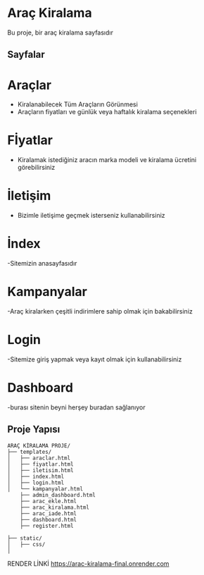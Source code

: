 # Araç Kiralama

Bu proje, bir araç kiralama sayfasıdır


## Sayfalar

# Araçlar
- Kiralanabilecek Tüm Araçların Görünmesi
- Araçların fiyatları ve günlük veya haftalık kiralama seçenekleri

# Fİyatlar
- Kiralamak istediğiniz aracın marka modeli ve kiralama ücretini görebilirsiniz

# İletişim
- Bizimle iletişime geçmek isterseniz kullanabilirsiniz

# İndex
-Sitemizin anasayfasıdır

# Kampanyalar
-Araç kiralarken çeşitli indirimlere sahip olmak için bakabilirsiniz

# Login
-Sitemize giriş yapmak veya kayıt olmak için kullanabilirsiniz

# Dashboard
-burası sitenin beyni herşey buradan sağlanıyor



## Proje Yapısı

```
ARAÇ KİRALAMA PROJE/
├── templates/
│   ├── araclar.html
│   ├── fiyatlar.html
│   ├── iletisim.html
│   ├── index.html
│   ├── login.html
│   └── kampanyalar.html
    ├── admin_dashboard.html    
    ├── arac_ekle.html
    ├── arac_kiralama.html
    ├── arac_iade.html
    ├── dashboard.html
    ├── register.html

├── static/
│   ├── css/
│   
```


RENDER LİNKİ
https://arac-kiralama-final.onrender.com
